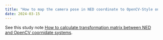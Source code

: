 ```yaml
---
title: "How to map the camera pose in NED coordinate to OpenCV-Style one" 
date: 2024-03-15
---
```


See this study note [How to calculate transformation matrix between NED and OpenCV coornidate systems](https://github.com/ccj5351/studynotes/blob/master/3d-geometry/NED-Coordinate-to-OpenCV-Style.md).
